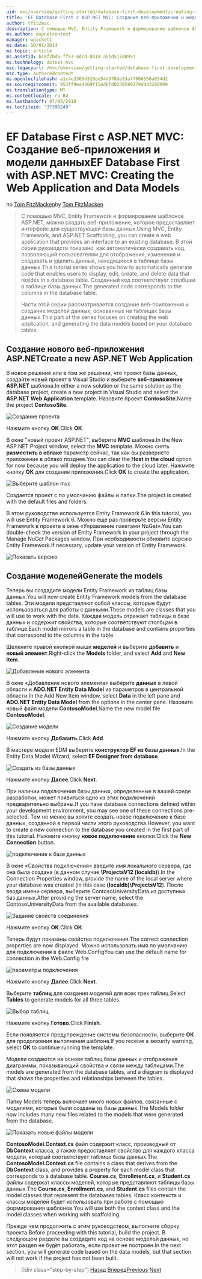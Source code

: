 ```yaml
---
uid: mvc/overview/getting-started/database-first-development/creating-the-web-application
title: 'EF Database First с ASP.NET MVC: Создание веб-приложения и модели данных | Документация Майкрософт'
author: tfitzmac
description: С помощью MVC, Entity Framework и формирование шаблонов ASP.NET, можно создать веб-приложение, которое предоставляет интерфейс для существующей базы данных. Этот учебник seri...
ms.author: aspnetcontent
manager: wpickett
ms.date: 10/01/2014
ms.topic: article
ms.assetid: bc8f2bd5-ff57-4dcd-8418-a5bd517d8953
ms.technology: dotnet-mvc
msc.legacyurl: /mvc/overview/getting-started/database-first-development/creating-the-web-application
msc.type: authoredcontent
ms.openlocfilehash: a1c4e3365d320ee54d378de33a77666558a854d2
ms.sourcegitcommit: 953ff9ea4369f154d6fd0239599279ddd3280009
ms.translationtype: MT
ms.contentlocale: ru-RU
ms.lasthandoff: 07/03/2018
ms.locfileid: "37398249"
---
```

<a name="ef-database-first-with-aspnet-mvc-creating-the-web-application-and-data-models"></a><span data-ttu-id="13676-104">EF Database First с ASP.NET MVC: Создание веб-приложения и модели данных</span><span class="sxs-lookup"><span data-stu-id="13676-104">EF Database First with ASP.NET MVC: Creating the Web Application and Data Models</span></span>
====================
<span data-ttu-id="13676-105">по [Tom FitzMacken](https://github.com/tfitzmac)</span><span class="sxs-lookup"><span data-stu-id="13676-105">by [Tom FitzMacken](https://github.com/tfitzmac)</span></span>

> <span data-ttu-id="13676-106">С помощью MVC, Entity Framework и формирование шаблонов ASP.NET, можно создать веб-приложение, которое предоставляет интерфейс для существующей базы данных.</span><span class="sxs-lookup"><span data-stu-id="13676-106">Using MVC, Entity Framework, and ASP.NET Scaffolding, you can create a web application that provides an interface to an existing database.</span></span> <span data-ttu-id="13676-107">В этой серии руководств показано, как автоматически создавать код, позволяющий пользователям для отображения, изменения и создавать и удалять данные, находящиеся в таблице базы данных.</span><span class="sxs-lookup"><span data-stu-id="13676-107">This tutorial series shows you how to automatically generate code that enables users to display, edit, create, and delete data that resides in a database table.</span></span> <span data-ttu-id="13676-108">Созданный код соответствует столбцам в таблице базы данных.</span><span class="sxs-lookup"><span data-stu-id="13676-108">The generated code corresponds to the columns in the database table.</span></span>
> 
> <span data-ttu-id="13676-109">Части этой серии рассматривается создание веб-приложения и создание моделей данных, основанных на таблицах базы данных.</span><span class="sxs-lookup"><span data-stu-id="13676-109">This part of the series focuses on creating the web application, and generating the data models based on your database tables.</span></span>


## <a name="create-a-new-aspnet-web-application"></a><span data-ttu-id="13676-110">Создание нового веб-приложения ASP.NET</span><span class="sxs-lookup"><span data-stu-id="13676-110">Create a new ASP.NET Web Application</span></span>

<span data-ttu-id="13676-111">В новое решение или в том же решении, что проект базы данных, создайте новый проект в Visual Studio и выберите **веб-приложение ASP.NET** шаблона.</span><span class="sxs-lookup"><span data-stu-id="13676-111">In either a new solution or the same solution as the database project, create a new project in Visual Studio and select the **ASP.NET Web Application** template.</span></span> <span data-ttu-id="13676-112">Назовите проект **ContosoSite**.</span><span class="sxs-lookup"><span data-stu-id="13676-112">Name the project **ContosoSite**.</span></span>

![Создание проекта](creating-the-web-application/_static/image1.png)

<span data-ttu-id="13676-114">Нажмите кнопку **ОК**.</span><span class="sxs-lookup"><span data-stu-id="13676-114">Click **OK**.</span></span>

<span data-ttu-id="13676-115">В окне "новый проект ASP.NET", выберите **MVC** шаблона.</span><span class="sxs-lookup"><span data-stu-id="13676-115">In the New ASP.NET Project window, select the **MVC** template.</span></span> <span data-ttu-id="13676-116">Можно снять **разместить в облаке** параметр сейчас, так как вы развернете приложение в облако позднее.</span><span class="sxs-lookup"><span data-stu-id="13676-116">You can clear the **Host in the cloud** option for now because you will deploy the application to the cloud later.</span></span> <span data-ttu-id="13676-117">Нажмите кнопку **ОК** для создания приложения.</span><span class="sxs-lookup"><span data-stu-id="13676-117">Click **OK** to create the application.</span></span>

![Выберите шаблон mvc](creating-the-web-application/_static/image2.png)

<span data-ttu-id="13676-119">Создается проект с по умолчанию файлы и папки.</span><span class="sxs-lookup"><span data-stu-id="13676-119">The project is created with the default files and folders.</span></span>

<span data-ttu-id="13676-120">В этом руководстве используется Entity Framework 6.</span><span class="sxs-lookup"><span data-stu-id="13676-120">In this tutorial, you will use Entity Framework 6.</span></span> <span data-ttu-id="13676-121">Можно еще раз проверьте версии Entity Framework в проекте в окне «Управление пакетами NuGet».</span><span class="sxs-lookup"><span data-stu-id="13676-121">You can double-check the version of Entity Framework in your project through the Manage NuGet Packages window.</span></span> <span data-ttu-id="13676-122">При необходимости обновите версию Entity Framework.</span><span class="sxs-lookup"><span data-stu-id="13676-122">If necessary, update your version of Entity Framework.</span></span>

![Показать версию](creating-the-web-application/_static/image3.png)

## <a name="generate-the-models"></a><span data-ttu-id="13676-124">Создание моделей</span><span class="sxs-lookup"><span data-stu-id="13676-124">Generate the models</span></span>

<span data-ttu-id="13676-125">Теперь вы создадите модели Entity Framework из таблиц базы данных.</span><span class="sxs-lookup"><span data-stu-id="13676-125">You will now create Entity Framework models from the database tables.</span></span> <span data-ttu-id="13676-126">Эти модели представляют собой классы, которые будут использоваться для работы с данными.</span><span class="sxs-lookup"><span data-stu-id="13676-126">These models are classes that you will use to work with the data.</span></span> <span data-ttu-id="13676-127">Каждая модель отражает таблицы в базе данных и содержит свойства, которые соответствуют столбцам в таблице.</span><span class="sxs-lookup"><span data-stu-id="13676-127">Each model mirrors a table in the database and contains properties that correspond to the columns in the table.</span></span>

<span data-ttu-id="13676-128">Щелкните правой кнопкой мыши **моделей** и выберите **добавить** и **новый элемент**.</span><span class="sxs-lookup"><span data-stu-id="13676-128">Right-click the **Models** folder, and select **Add** and **New Item**.</span></span>

![Добавление нового элемента](creating-the-web-application/_static/image4.png)

<span data-ttu-id="13676-130">В окне «Добавление нового элемента» выберите **данных** в левой области и **ADO.NET Entity Data Model** из параметров в центральной области.</span><span class="sxs-lookup"><span data-stu-id="13676-130">In the Add New Item window, select **Data** in the left pane and **ADO.NET Entity Data Model** from the options in the center pane.</span></span> <span data-ttu-id="13676-131">Назовите новый файл модели **ContosoModel**.</span><span class="sxs-lookup"><span data-stu-id="13676-131">Name the new model file **ContosoModel**.</span></span>

![Создание модели](creating-the-web-application/_static/image5.png)

<span data-ttu-id="13676-133">Нажмите кнопку **Добавить**.</span><span class="sxs-lookup"><span data-stu-id="13676-133">Click **Add**.</span></span>

<span data-ttu-id="13676-134">В мастере модели EDM выберите **конструктор EF из базы данных**.</span><span class="sxs-lookup"><span data-stu-id="13676-134">In the Entity Data Model Wizard, select **EF Designer from database**.</span></span>

![Создать из базы данных](creating-the-web-application/_static/image6.png)

<span data-ttu-id="13676-136">Нажмите кнопку **Далее**.</span><span class="sxs-lookup"><span data-stu-id="13676-136">Click **Next**.</span></span>

<span data-ttu-id="13676-137">При наличии подключения базы данных, определенные в вашей среде разработки, может появиться одно из этих подключений предварительно выбраны.</span><span class="sxs-lookup"><span data-stu-id="13676-137">If you have database connections defined within your development environment, you may see one of these connections pre-selected.</span></span> <span data-ttu-id="13676-138">Тем не менее вы хотите создать новое подключение к базе данных, созданной в первой части этого руководства.</span><span class="sxs-lookup"><span data-stu-id="13676-138">However, you want to create a new connection to the database you created in the first part of this tutorial.</span></span> <span data-ttu-id="13676-139">Нажмите кнопку **новое подключение** кнопки.</span><span class="sxs-lookup"><span data-stu-id="13676-139">Click the **New Connection** button.</span></span>

![подключение к базе данных](creating-the-web-application/_static/image7.png)

<span data-ttu-id="13676-141">В окне «Свойства подключения» введите имя локального сервера, где она была создана (в данном случае **\ProjectsV12 (localdb)**).</span><span class="sxs-lookup"><span data-stu-id="13676-141">In the Connection Properties window, provide the name of the local server where your database was created (in this case **(localdb)\ProjectsV12**).</span></span> <span data-ttu-id="13676-142">После ввода имени сервера, выберите ContosoUniversityData из доступных баз данных.</span><span class="sxs-lookup"><span data-stu-id="13676-142">After providing the server name, select the ContosoUniversityData from the available databases.</span></span>

![Задание свойств соединения](creating-the-web-application/_static/image8.png)

<span data-ttu-id="13676-144">Нажмите кнопку **ОК**.</span><span class="sxs-lookup"><span data-stu-id="13676-144">Click **OK**.</span></span>

<span data-ttu-id="13676-145">Теперь будут показаны свойства подключения.</span><span class="sxs-lookup"><span data-stu-id="13676-145">The correct connection properties are now displayed.</span></span> <span data-ttu-id="13676-146">Можно использовать имя по умолчанию для подключения в файле Web.Config</span><span class="sxs-lookup"><span data-stu-id="13676-146">You can use the default name for connection in the Web.Config file</span></span>

![параметры подключения](creating-the-web-application/_static/image9.png)

<span data-ttu-id="13676-148">Нажмите кнопку **Далее**.</span><span class="sxs-lookup"><span data-stu-id="13676-148">Click **Next**.</span></span>

<span data-ttu-id="13676-149">Выберите **таблиц** для создания моделей для всех трех таблиц.</span><span class="sxs-lookup"><span data-stu-id="13676-149">Select **Tables** to generate models for all three tables.</span></span>

![Выбор таблиц](creating-the-web-application/_static/image10.png)

<span data-ttu-id="13676-151">Нажмите кнопку **Готово**.</span><span class="sxs-lookup"><span data-stu-id="13676-151">Click **Finish**.</span></span>

<span data-ttu-id="13676-152">Если появляется предупреждение системы безопасности, выберите **ОК** для продолжения выполнения шаблона.</span><span class="sxs-lookup"><span data-stu-id="13676-152">If you receive a security warning, select **OK** to continue running the template.</span></span>

<span data-ttu-id="13676-153">Модели создаются на основе таблиц базы данных и отображения диаграммы, показывающий свойства и связи между таблицами.</span><span class="sxs-lookup"><span data-stu-id="13676-153">The models are generated from the database tables, and a diagram is displayed that shows the properties and relationships between the tables.</span></span>

![Схема модели](creating-the-web-application/_static/image11.png)

<span data-ttu-id="13676-155">Папку Models теперь включает много новых файлов, связанные с моделями, которые были созданы из базы данных.</span><span class="sxs-lookup"><span data-stu-id="13676-155">The Models folder now includes many new files related to the models that were generated from the database.</span></span>

![Показать новые файлы модели](creating-the-web-application/_static/image12.png)

<span data-ttu-id="13676-157">**ContosoModel.Context.cs** файл содержит класс, производный от **DbContext** класса, а также предоставляет свойство для каждого класса модели, который соответствует таблице базы данных.</span><span class="sxs-lookup"><span data-stu-id="13676-157">The **ContosoModel.Context.cs** file contains a class that derives from the **DbContext** class, and provides a property for each model class that corresponds to a database table.</span></span> <span data-ttu-id="13676-158">**Course.cs**, **Enrollment.cs**, и **Student.cs** файлы содержат классы моделей, которые представляют таблицы базы данных.</span><span class="sxs-lookup"><span data-stu-id="13676-158">The **Course.cs**, **Enrollment.cs**, and **Student.cs** files contain the model classes that represent the databases tables.</span></span> <span data-ttu-id="13676-159">Класс контекста и классы моделей будет использовать при работе с помощью формирования шаблонов.</span><span class="sxs-lookup"><span data-stu-id="13676-159">You will use both the context class and the model classes when working with scaffolding.</span></span>

<span data-ttu-id="13676-160">Прежде чем продолжить с этим руководством, выполните сборку проекта.</span><span class="sxs-lookup"><span data-stu-id="13676-160">Before proceeding with this tutorial, build the project.</span></span> <span data-ttu-id="13676-161">В следующем разделе вы создадите код на основе моделей данных, но этот раздел не будет работать, если проект не построен.</span><span class="sxs-lookup"><span data-stu-id="13676-161">In the next section, you will generate code based on the data models, but that section will not work if the project has not been built.</span></span>

> [!div class="step-by-step"]
> <span data-ttu-id="13676-162">[Назад](setting-up-database.md)
> [Вперед](generating-views.md)</span><span class="sxs-lookup"><span data-stu-id="13676-162">[Previous](setting-up-database.md)
[Next](generating-views.md)</span></span>
